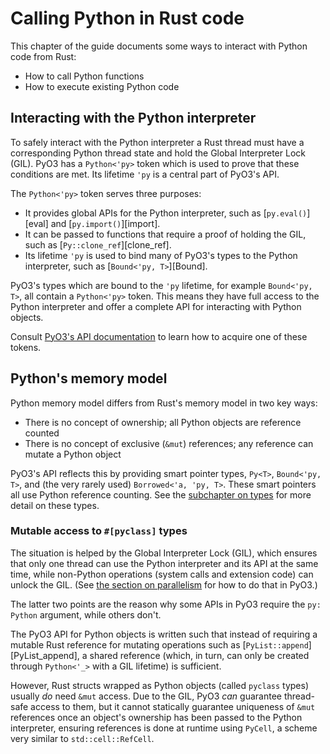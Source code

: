 # Calling Python in Rust code

This chapter of the guide documents some ways to interact with Python code from Rust:
 - How to call Python functions
 - How to execute existing Python code

## Interacting with the Python interpreter

To safely interact with the Python interpreter a Rust thread must have a corresponding Python thread state and hold the Global Interpreter Lock (GIL). PyO3 has a `Python<'py>` token which is used to prove that these conditions
are met. Its lifetime `'py` is a central part of PyO3's API.

The `Python<'py>` token serves three purposes:

* It provides global APIs for the Python interpreter, such as [`py.eval()`][eval] and [`py.import()`][import].
* It can be passed to functions that require a proof of holding the GIL, such as [`Py::clone_ref`][clone_ref].
* Its lifetime `'py` is used to bind many of PyO3's types to the Python interpreter, such as [`Bound<'py, T>`][Bound].

PyO3's types which are bound to the `'py` lifetime, for example `Bound<'py, T>`, all contain a `Python<'py>` token. This means they have full access to the Python interpreter and offer a complete API for interacting with Python objects.

Consult [PyO3's API documentation][obtaining-py] to learn how to acquire one of these tokens.

## Python's memory model

Python memory model differs from Rust's memory model in two key ways:
- There is no concept of ownership; all Python objects are reference counted
- There is no concept of exclusive (`&mut`) references; any reference can mutate a Python object

PyO3's API reflects this by providing smart pointer types, `Py<T>`, `Bound<'py, T>`, and (the very rarely used) `Borrowed<'a, 'py, T>`. These smart pointers all use Python reference counting. See the [subchapter on types](./types.md) for more detail on these types.

### Mutable access to `#[pyclass]` types

The situation is helped by the Global Interpreter Lock (GIL), which ensures that only one thread can use the Python interpreter and its API at the same time, while non-Python operations (system calls and extension code) can unlock the GIL. (See [the section on parallelism](parallelism.md) for how to do that in PyO3.)



The latter two points are the reason why some APIs in PyO3 require the `py:
Python` argument, while others don't.

The PyO3 API for Python objects is written such that instead of requiring a
mutable Rust reference for mutating operations such as
[`PyList::append`][PyList_append], a shared reference (which, in turn, can only
be created through `Python<'_>` with a GIL lifetime) is sufficient.

However, Rust structs wrapped as Python objects (called `pyclass` types) usually
*do* need `&mut` access.  Due to the GIL, PyO3 *can* guarantee thread-safe access
to them, but it cannot statically guarantee uniqueness of `&mut` references once
an object's ownership has been passed to the Python interpreter, ensuring
references is done at runtime using `PyCell`, a scheme very similar to
`std::cell::RefCell`.

[obtaining-py]: {{#PYO3_DOCS_URL}}/pyo3/marker/struct.Python.html#obtaining-a-python-token
